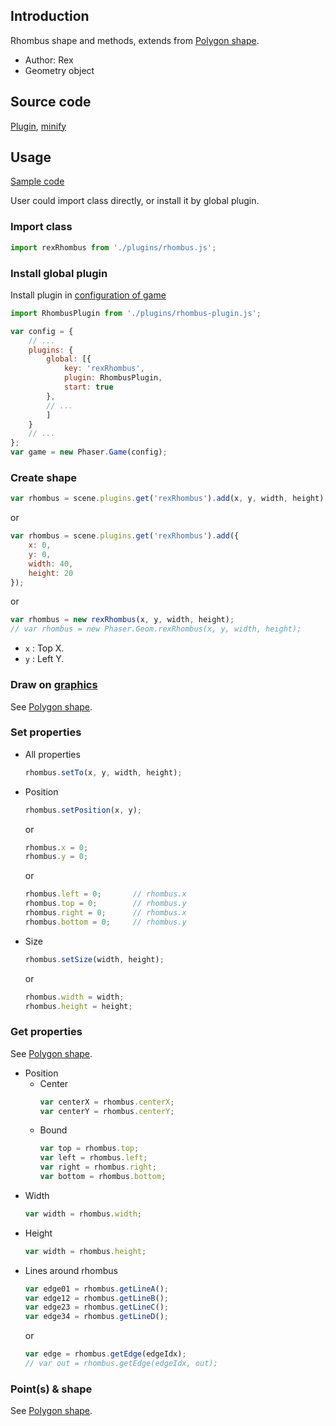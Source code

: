 ## Introduction

Rhombus shape and methods, extends from [Polygon shape](geom-rhombus.md).

- Author: Rex
- Geometry object

## Source code

[Plugin](https://github.com/rexrainbow/phaser3-rex-notes/blob/master/plugins/rhombus-plugin.js), [minify](https://github.com/rexrainbow/phaser3-rex-notes/blob/master/plugins/dist/rexrhombusplugin.min.js)

## Usage

[Sample code](https://github.com/rexrainbow/phaser3-rex-notes/tree/master/examples/rhombus)

User could import class directly, or install it by global plugin.

### Import class

```javascript
import rexRhombus from './plugins/rhombus.js';
```

### Install global plugin

Install plugin in [configuration of game](game.md#configuration)

```javascript
import RhombusPlugin from './plugins/rhombus-plugin.js';

var config = {
    // ...
    plugins: {
        global: [{
            key: 'rexRhombus',
            plugin: RhombusPlugin,
            start: true
        },
        // ...
        ]
    }
    // ...
};
var game = new Phaser.Game(config);
```

### Create shape

```javascript
var rhombus = scene.plugins.get('rexRhombus').add(x, y, width, height);
```
or
```javascript
var rhombus = scene.plugins.get('rexRhombus').add({
    x: 0,
    y: 0,
    width: 40,
    height: 20
});
```
or
```javascript
var rhombus = new rexRhombus(x, y, width, height);
// var rhombus = new Phaser.Geom.rexRhombus(x, y, width, height);
```

- `x` : Top X.
- `y` : Left Y.

### Draw on [graphics](graphics.md)

See [Polygon shape](geom-rhombus.md#draw-on-graphics).

### Set properties

- All properties
    ```javascript
    rhombus.setTo(x, y, width, height);
    ```
- Position
    ```javascript
    rhombus.setPosition(x, y);
    ```
    or
    ```javascript
    rhombus.x = 0;
    rhombus.y = 0;
    ```
    or
    ```javascript
    rhombus.left = 0;       // rhombus.x
    rhombus.top = 0;        // rhombus.y
    rhombus.right = 0;      // rhombus.x
    rhombus.bottom = 0;     // rhombus.y
    ```
- Size
    ```javascript
    rhombus.setSize(width, height);
    ```
    or
    ```javascript
    rhombus.width = width;
    rhombus.height = height;
    ```

### Get properties

See [Polygon shape](geom-rhombus.md#get-properties).

- Position
    - Center
        ```javascript
        var centerX = rhombus.centerX;
        var centerY = rhombus.centerY;
        ```
    - Bound
        ```javascript
        var top = rhombus.top;
        var left = rhombus.left;
        var right = rhombus.right;
        var bottom = rhombus.bottom;
        ```
- Width
    ```javascript
    var width = rhombus.width;
    ```
- Height
    ```javascript
    var width = rhombus.height;
    ```
- Lines around rhombus
    ```javascript
    var edge01 = rhombus.getLineA();
    var edge12 = rhombus.getLineB();
    var edge23 = rhombus.getLineC();
    var edge34 = rhombus.getLineD();
    ```
    or
    ```javascript
    var edge = rhombus.getEdge(edgeIdx);
    // var out = rhombus.getEdge(edgeIdx, out);
    ```

### Point(s) & shape

See [Polygon shape](geom-rhombus.md#points-shape).

